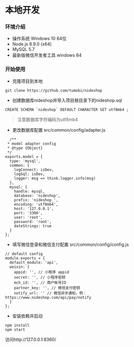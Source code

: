 # 本地开发

### 环境介绍
* 操作系统 Windows 10 64位
* Node.js 8.9.0 (x64)
* MySQL 5.7
* 最新版微信开发者工具 windows 64

### 开始使用
+ 克隆项目到本地
```
git clone https://github.com/tumobi/nideshop
```
+ 创建数据库nideshop并导入项目根目录下的nideshop.sql
```
CREATE SCHEMA `nideshop` DEFAULT CHARACTER SET utf8mb4 ;
```
> 注意数据库字符编码为utf8mb4 
+ 更改数据库配置
  src/common/config/adapter.js
  
```
  /**
 * model adapter config
 * @type {Object}
 */
exports.model = {
  type: 'mysql',
  common: {
    logConnect: isDev,
    logSql: isDev,
    logger: msg => think.logger.info(msg)
  },
  mysql: {
    handle: mysql,
    database: 'nideshop',
    prefix: 'nideshop_',
    encoding: 'utf8mb4',
    host: '127.0.0.1',
    port: '3306',
    user: 'root',
    password: 'root',
    dateStrings: true
  }
};

  ```
+ 填写微信登录和微信支付配置
src/common/config/config.js
```
// default config
module.exports = {
  default_module: 'api',
  weixin: {
    appid: '', // 小程序 appid
    secret: '', // 小程序密钥
    mch_id: '', // 商户帐号ID
    partner_key: '', // 微信支付密钥
    notify_url: '' // 微信异步通知，例：https://www.nideshop.com/api/pay/notify
  }
};
```

+ 安装依赖并启动
```
npm install
npm start
```
访问http://127.0.0.1:8360/